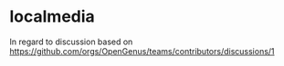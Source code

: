 # localmedia
In regard to discussion based on https://github.com/orgs/OpenGenus/teams/contributors/discussions/1
